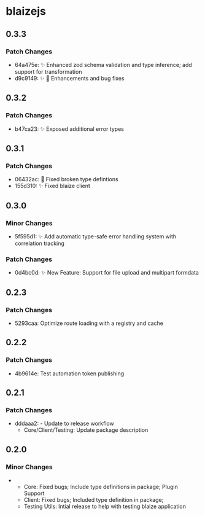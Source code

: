 # blaizejs

## 0.3.3

### Patch Changes

- 64a475e: ✨ Enhanced zod schema validation and type inference; add support for transformation
- d9c9149: ✨ 🐛 Enhancements and bug fixes

## 0.3.2

### Patch Changes

- b47ca23: ✨ Exposed additional error types

## 0.3.1

### Patch Changes

- 06432ac: 🔨 Fixed broken type defintions
- 155d310: ✨ Fixed blaize client

## 0.3.0

### Minor Changes

- 5f595d1: ✨ Add automatic type-safe error handling system with correlation tracking

### Patch Changes

- 0d4bc0d: ✨ New Feature: Support for file upload and multipart formdata

## 0.2.3

### Patch Changes

- 5293caa: Optimize route loading with a registry and cache

## 0.2.2

### Patch Changes

- 4b9614e: Test automation token publishing

## 0.2.1

### Patch Changes

- dddaaa2: - Update to release workflow
  - Core/Client/Testing: Update package description

## 0.2.0

### Minor Changes

- - Core: Fixed bugs; Include type definitions in package; Plugin Support
  - Client: Fixed bugs; Included type definition in package;
  - Testing Utils: Intial release to help with testing blaize application
